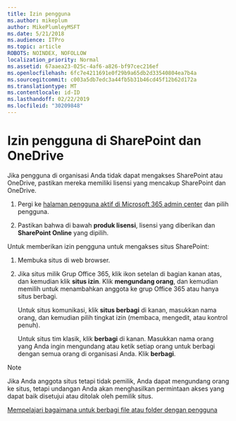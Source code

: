 ```yaml
---
title: Izin pengguna
ms.author: mikeplum
author: MikePlumleyMSFT
ms.date: 5/21/2018
ms.audience: ITPro
ms.topic: article
ROBOTS: NOINDEX, NOFOLLOW
localization_priority: Normal
ms.assetid: 67aaea23-025c-4af6-a826-bf97cec216ef
ms.openlocfilehash: 6fc7e4211691e0f29b9a65db2d33540804ea7b4a
ms.sourcegitcommit: c003a5db7edc3a44fb5b31b46cd45f12b62d172a
ms.translationtype: MT
ms.contentlocale: id-ID
ms.lasthandoff: 02/22/2019
ms.locfileid: "30209848"
---
```

# <a name="user-permissions-in-sharepoint-and-onedrive"></a>Izin pengguna di SharePoint dan OneDrive

Jika pengguna di organisasi Anda tidak dapat mengakses SharePoint atau OneDrive, pastikan mereka memiliki lisensi yang mencakup SharePoint dan OneDrive. 
  
1. Pergi ke [halaman pengguna aktif di Microsoft 365 admin center](https://portal.office.com/adminportal/home#/users) dan pilih pengguna. 
    
2. Pastikan bahwa di bawah **produk lisensi**, lisensi yang diberikan dan **SharePoint Online** yang dipilih. 
    
 Untuk memberikan izin pengguna untuk mengakses situs SharePoint: 
  
1. Membuka situs di web browser.
    
2. Jika situs milik Grup Office 365, klik ikon setelan di bagian kanan atas, dan kemudian klik **situs izin**. Klik **mengundang orang**, dan kemudian memilih untuk menambahkan anggota ke grup Office 365 atau hanya situs berbagi. 
    
    Untuk situs komunikasi, klik **situs berbagi** di kanan, masukkan nama orang, dan kemudian pilih tingkat izin (membaca, mengedit, atau kontrol penuh). 
    
    Untuk situs tim klasik, klik **berbagi** di kanan. Masukkan nama orang yang Anda ingin mengundang atau ketik setiap orang untuk berbagi dengan semua orang di organisasi Anda. Klik **berbagi**.
    
> [!NOTE]
> Jika Anda anggota situs tetapi tidak pemilik, Anda dapat mengundang orang ke situs, tetapi undangan Anda akan menghasilkan permintaan akses yang dapat baik disetujui atau ditolak oleh pemilik situs. 
  
[Mempelajari bagaimana untuk berbagi file atau folder dengan pengguna](https://go.microsoft.com/fwlink/?linkid=533408)
  

